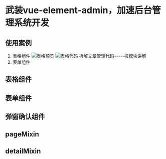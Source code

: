 # 武装vue-element-admin，加速后台管理系统开发
## 使用案例
1. 表格组件
![表格预览](http://img.cixi518.com/table-preview.png)
![表格代码](http://img.cixi518.com/table-code.png)
拆解文章管理代码-----按模块讲解
2. 表单组件

## 表格组件
## 表单组件
## 弹窗确认组件
## pageMixin
## detailMixin